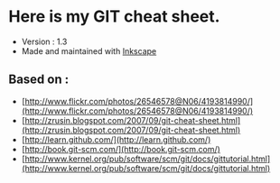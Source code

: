 Here is my GIT cheat sheet.
============================

* Version : 1.3
* Made and maintained with [Inkscape](http://www.inkscape.org)

Based on :
-------------

* [http://www.flickr.com/photos/26546578@N06/4193814990/](http://www.flickr.com/photos/26546578@N06/4193814990/)
* [http://zrusin.blogspot.com/2007/09/git-cheat-sheet.html](http://zrusin.blogspot.com/2007/09/git-cheat-sheet.html)
* [http://learn.github.com/](http://learn.github.com/)
* [http://book.git-scm.com/](http://book.git-scm.com/)
* [http://www.kernel.org/pub/software/scm/git/docs/gittutorial.html](http://www.kernel.org/pub/software/scm/git/docs/gittutorial.html)
